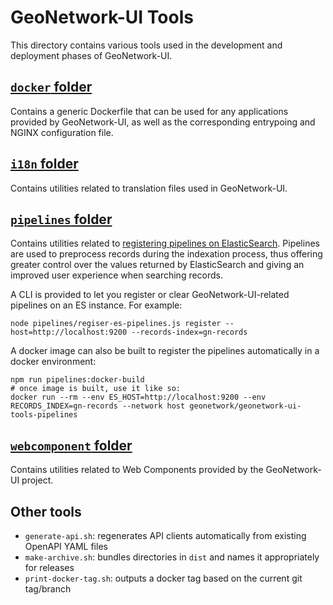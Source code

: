 # GeoNetwork-UI Tools

This directory contains various tools used in the development and deployment phases of GeoNetwork-UI.

## [`docker` folder](./docker)

Contains a generic Dockerfile that can be used for any applications provided by GeoNetwork-UI, as well as the corresponding entrypoing and NGINX configuration file.

## [`i18n` folder](./i18n)

Contains utilities related to translation files used in GeoNetwork-UI.

## [`pipelines` folder](./pipelines)

Contains utilities related to [registering pipelines on ElasticSearch](https://www.elastic.co/guide/en/elasticsearch/reference/7.17/ingest.html). Pipelines are used to preprocess records during the indexation process, thus
offering greater control over the values returned by ElasticSearch and giving an improved user experience when searching records.

A CLI is provided to let you register or clear GeoNetwork-UI-related pipelines on an ES instance. For example:

```shell
node pipelines/regiser-es-pipelines.js register --host=http://localhost:9200 --records-index=gn-records
```

A docker image can also be built to register the pipelines automatically in a docker environment:

```shell
npm run pipelines:docker-build
# once image is built, use it like so:
docker run --rm --env ES_HOST=http://localhost:9200 --env RECORDS_INDEX=gn-records --network host geonetwork/geonetwork-ui-tools-pipelines
```

## [`webcomponent` folder](./webcomponent)

Contains utilities related to Web Components provided by the GeoNetwork-UI project.

## Other tools

- `generate-api.sh`: regenerates API clients automatically from existing OpenAPI YAML files
- `make-archive.sh`: bundles directories in `dist` and names it appropriately for releases
- `print-docker-tag.sh`: outputs a docker tag based on the current git tag/branch
